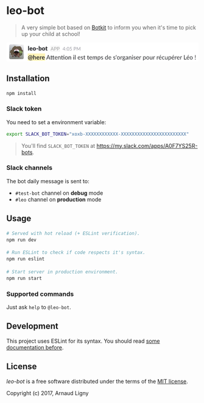 # leo-bot

> A very simple bot based on [Botkit](https://github.com/howdyai/botkit) to inform you when it's time to pick up your child at school!

![Slack screen capture](./docs/leo-bot-slack-example.png)

## Installation

```bash
npm install
```

### Slack token

You need to set a environment variable:

```bash
export SLACK_BOT_TOKEN="xoxb-XXXXXXXXXXXX-XXXXXXXXXXXXXXXXXXXXXXXX"
```

> You'll find `SLACK_BOT_TOKEN` at https://my.slack.com/apps/A0F7YS25R-bots.

### Slack channels

The bot daily message is sent to:
- `#test-bot` channel on **debug** mode
- `#leo` channel on **production** mode

## Usage

```bash
# Served with hot reload (+ ESLint verification).
npm run dev

# Run ESLint to check if code respects it's syntax.
npm run eslint

# Start server in production environment.
npm run start
```

### Supported commands

Just ask `help` to `@leo-bot`.

## Development

This project uses ESLint for its syntax. You should read [some documentation before](http://eslint.org/docs/rules/).

## License

_leo-bot_ is a free software distributed under the terms of the [MIT license](http://opensource.org/licenses/MIT).

Copyright (c) 2017, Arnaud Ligny
